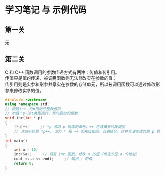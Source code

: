 # 学习笔记 与 示例代码
## 第一关 
无
## 第二关

C 和 C++ 函数调用的参数传递方式有两种：传值和传引用。    
传值只是值的传递，被调用函数则无法修改实在参数的值；    
传引用则是实参和形参共享实在参数的存储单元，所以被调用函数可以通过修改形参来修改实参的值。   
```cpp
#include <iostream>  
using namespace std;
// 函数inc：将p指向的整数值加  
// 参数：p-int类型指针，指向要加的整数  
void inc(int * p)  
{  
    (*p)++;     // *p 访问 p 指向的单元，++ 将该单元的数据加  
    // 注意不能是 *p++, 因为 * 和 ++ 优先级相同，且右结合，这种写法修改的是 p 的值，而不是 *p 的值  
}
int main()  
{  
    int a = 10;  
    inc(&a);     // 调用 inc 函数，修改 a 的值（传递的是 a 的地址）  
    cout << a << endl;     // 输出 a 的值  
    return 0;  
}  
```
